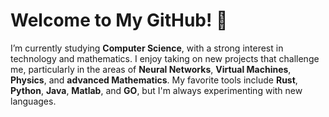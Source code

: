 # Welcome to My GitHub! 👋

I’m currently studying **Computer Science**, with a strong interest in technology and mathematics. I enjoy taking on new projects that challenge me, particularly in the areas of **Neural Networks**, **Virtual Machines**, **Physics**, and **advanced Mathematics**. My favorite tools include **Rust**, **Python**, **Java**, **Matlab**, and **GO**, but I'm always experimenting with new languages.

